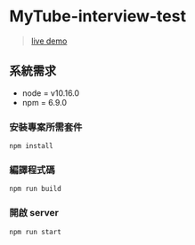 # MyTube-interview-test
> [live demo](https://interview-test-mytube.herokuapp.com/)
## 系統需求
* node = v10.16.0
* npm = 6.9.0

### 安裝專案所需套件
```
npm install
```
### 編譯程式碼
```
npm run build
```

### 開啟 server
```
npm run start
```
